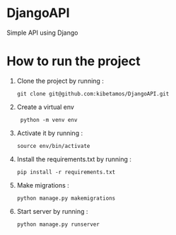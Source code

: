 # DjangoAPI
  Simple API using Django

# How to run the project

1. Clone the project by running :
   
       git clone git@github.com:kibetamos/DjangoAPI.git

  2. Create a virtual env

          python -m venv env

  3. Activate it by running :
   
         source env/bin/activate
   
5. Install the requirements.txt by running :
   
       pip install -r requirements.txt

6. Make migrations :

       python manage.py makemigrations
   
7. Start server by running :

       python manage.py runserver 
